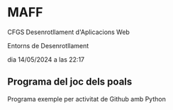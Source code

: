 # MAFF

CFGS Desenrotllament d'Aplicacions Web

Entorns de Desenrotllament

dia 14/05/2024 a las 22:17

## Programa del joc dels poals

Programa exemple per activitat de Github amb Python

